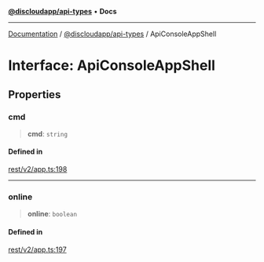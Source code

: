 [**@discloudapp/api-types**](../README.md) • **Docs**

***

[Documentation](../../../packages.md) / [@discloudapp/api-types](../README.md) / ApiConsoleAppShell

# Interface: ApiConsoleAppShell

## Properties

### cmd

> **cmd**: `string`

#### Defined in

[rest/v2/app.ts:198](https://github.com/discloud/discloud.app/blob/e957c12968777c01a56e127121040f7eaaf9b803/packages/api-types/rest/v2/app.ts#L198)

***

### online

> **online**: `boolean`

#### Defined in

[rest/v2/app.ts:197](https://github.com/discloud/discloud.app/blob/e957c12968777c01a56e127121040f7eaaf9b803/packages/api-types/rest/v2/app.ts#L197)
